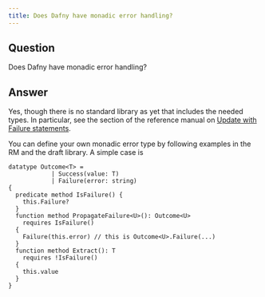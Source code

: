 ```yaml
---
title: Does Dafny have monadic error handling?
---
```


## Question

Does Dafny have monadic error handling?

## Answer

Yes, though there is no standard library as yet that includes the needed types.
In particular, see the section of the reference manual on [Update with Failure statements](https://dafny.org/dafny/DafnyRef/DafnyRef#sec-update-failure).

You can define your own monadic error type by following examples in the RM and the draft library. A simple case is
```dafny
datatype Outcome<T> =
            | Success(value: T)
            | Failure(error: string)
{
  predicate method IsFailure() {
    this.Failure?
  }
  function method PropagateFailure<U>(): Outcome<U>
    requires IsFailure()
  {
    Failure(this.error) // this is Outcome<U>.Failure(...)
  }
  function method Extract(): T
    requires !IsFailure()
  {
    this.value
  }
}
```

